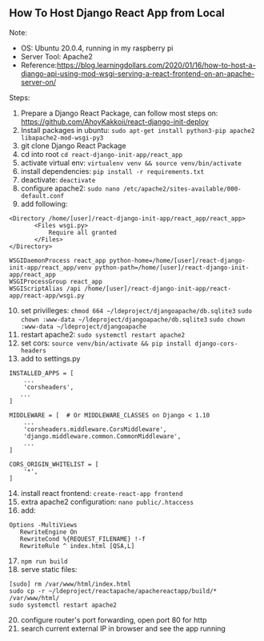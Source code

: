 ## How To Host Django React App from Local

Note:
 - OS: Ubuntu 20.0.4, running in my raspberry pi
 - Server Tool: Apache2
 - Reference:https://blog.learningdollars.com/2020/01/16/how-to-host-a-django-api-using-mod-wsgi-serving-a-react-frontend-on-an-apache-server-on/
 
 Steps:
 
 1. Prepare a Django React Package, can follow most steps on: https://github.com/AhoyKakkoii/react-django-init-deploy
 2. Install packages in ubuntu:
`sudo apt-get install python3-pip apache2 libapache2-mod-wsgi-py3`
 3. git clone Django React Package
 4. cd into root `cd react-django-init-app/react_app`
 5. activate virtual env: `virtualenv venv && source venv/bin/activate`
 6. install dependencies: `pip install -r requirements.txt`
 7. deactivate: `deactivate`
 8. configure apache2: 
 `sudo nano /etc/apache2/sites-available/000-default.conf`
 9. add following:
 ```
<Directory /home/[user]/react-django-init-app/react_app/react_app>
        <Files wsgi.py>
            Require all granted
        </Files>
</Directory>

WSGIDaemonProcess react_app python-home=/home/[user]/react-django-init-app/react_app/venv python-path=/home/[user]/react-django-init-app/react_app
WSGIProcessGroup react_app
WSGIScriptAlias /api /home/[user]/react-django-init-app/react-app/react-app/wsgi.py
``` 
10.  set privilleges:
`chmod 664 ~/ldeproject/djangoapache/db.sqlite3`
`sudo chown :www-data ~/ldeproject/djangoapache/db.sqlite3`
`sudo chown :www-data ~/ldeproject/djangoapache`
11. restart apache2:
`sudo systemctl restart apache2`
12. set cors:
`source venv/bin/activate && pip install django-cors-headers`
13. add to settings.py
```
INSTALLED_APPS = [
    ...
    'corsheaders',
   ...
]

MIDDLEWARE = [  # Or MIDDLEWARE_CLASSES on Django < 1.10
    ...
    'corsheaders.middleware.CorsMiddleware',
    'django.middleware.common.CommonMiddleware',
    ...
]

CORS_ORIGIN_WHITELIST = [
    '*',
]
```
14. install react frontend: `create-react-app frontend`
15. extra apache2 configuration: `nano public/.htaccess`
16. add:
```
Options -MultiViews
   RewriteEngine On
   RewriteCond %{REQUEST_FILENAME} !-f
   RewriteRule ^ index.html [QSA,L]
```
17. `npm run build`
18. serve static files:
```
[sudo] rm /var/www/html/index.html
sudo cp -r ~/ldeproject/reactapache/apachereactapp/build/* /var/www/html/
sudo systemctl restart apache2
```
20. configure router's port forwarding, open port 80 for http
21. search current external IP in browser and see the app running
